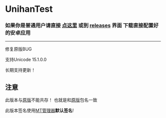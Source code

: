 # UnihanTest

### 如果你是普通用户请直接 [点这里](https://github.com/Losketch/UnihanTest/releases) 或到 [releases](https://github.com/Losketch/UnihanTest/releases) 界面 下载直接配置好的安卓应用
----
修复原版BUG
 
支持Unicode 15.1.0.0

长期支持更新！

## 注意
此版本与[原版](https://github.com/lzcapp/UnihanTest)不能共存！
也就是和[原版](https://github.com/lzcapp/UnihanTest)包名一致

此版本签名使用[MT管理器](https://mt2.cn/)**默认签名**!
